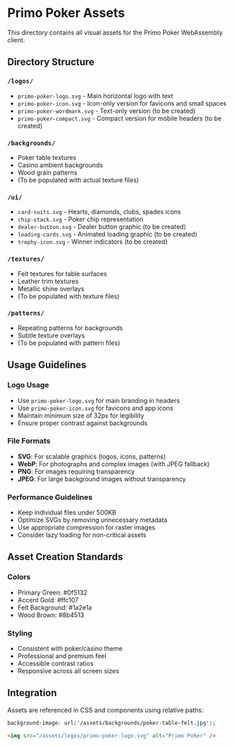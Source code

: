 # Primo Poker Assets

This directory contains all visual assets for the Primo Poker WebAssembly client.

## Directory Structure

### `/logos/`
- `primo-poker-logo.svg` - Main horizontal logo with text
- `primo-poker-icon.svg` - Icon-only version for favicons and small spaces
- `primo-poker-wordmark.svg` - Text-only version (to be created)
- `primo-poker-compact.svg` - Compact version for mobile headers (to be created)

### `/backgrounds/`
- Poker table textures
- Casino ambient backgrounds
- Wood grain patterns
- (To be populated with actual texture files)

### `/ui/`
- `card-suits.svg` - Hearts, diamonds, clubs, spades icons
- `chip-stack.svg` - Poker chip representation
- `dealer-button.svg` - Dealer button graphic (to be created)
- `loading-cards.svg` - Animated loading graphic (to be created)
- `trophy-icon.svg` - Winner indicators (to be created)

### `/textures/`
- Felt textures for table surfaces
- Leather trim textures
- Metallic shine overlays
- (To be populated with texture files)

### `/patterns/`
- Repeating patterns for backgrounds
- Subtle texture overlays
- (To be populated with pattern files)

## Usage Guidelines

### Logo Usage
- Use `primo-poker-logo.svg` for main branding in headers
- Use `primo-poker-icon.svg` for favicons and app icons
- Maintain minimum size of 32px for legibility
- Ensure proper contrast against backgrounds

### File Formats
- **SVG**: For scalable graphics (logos, icons, patterns)
- **WebP**: For photographs and complex images (with JPEG fallback)
- **PNG**: For images requiring transparency
- **JPEG**: For large background images without transparency

### Performance Guidelines
- Keep individual files under 500KB
- Optimize SVGs by removing unnecessary metadata
- Use appropriate compression for raster images
- Consider lazy loading for non-critical assets

## Asset Creation Standards

### Colors
- Primary Green: #0f5132
- Accent Gold: #ffc107
- Felt Background: #1a2e1a
- Wood Brown: #8b4513

### Styling
- Consistent with poker/casino theme
- Professional and premium feel
- Accessible contrast ratios
- Responsive across all screen sizes

## Integration

Assets are referenced in CSS and components using relative paths:
```css
background-image: url('/assets/backgrounds/poker-table-felt.jpg');
```

```html
<img src="/assets/logos/primo-poker-logo.svg" alt="Primo Poker" />
```
